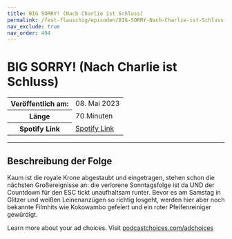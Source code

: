 ```yaml
---
title: BIG SORRY! (Nach Charlie ist Schluss) 
permalink: /fest-flauschig/episoden/BIG-SORRY-Nach-Charlie-ist-Schluss
nav_exclude: true
nav_order: 494
---
```


# BIG SORRY! (Nach Charlie ist Schluss) 
<table class="resp-table dcf-table dcf-table-responsive dcf-table-bordered dcf-table-striped dcf-w-100%">
                    <tbody>
                        <tr>
                            <th scope="row">Veröffentlich am:</th>
                            <td data-label="Veröffentlich am:">08. Mai 2023</td>
                        </tr>
                        <tr>
                            <th scope="row">Länge </th>
                            <td data-label="Länge ">70 Minuten</td>
                        </tr><tr>
                                <th scope="row">Spotify Link</th>
                                <td data-label="Spotify Link"><a href="https://open.spotify.com/episode/2JYCskr1IBR4v1bWQa5pS2">Spotify Link</a></td>
                            </tr></tbody>
                </table>

***

## Beschreibung der Folge

<div>
<p>Kaum ist die royale Krone abgestaubt und eingetragen, stehen schon die nächsten Großereignisse an: die verlorene Sonntagsfolge ist da UND der Countdown für den ESC tickt unaufhaltsam runter. Bevor es am Samstag in Glitzer und weißen Leinenanzügen so richtig losgeht, werden hier aber noch bekannte Filmhits wie Kokowambo gefeiert und ein roter Pfeifenreiniger gewürdigt. </p><p> </p><p>Learn more about your ad choices. Visit <a href="https://podcastchoices.com/adchoices" rel="nofollow">podcastchoices.com/adchoices</a></p>  
</div>


